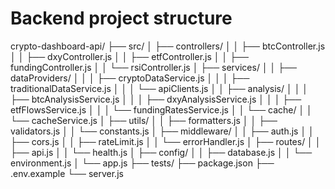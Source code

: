 # Backend project structure
crypto-dashboard-api/
├── src/
│   ├── controllers/
│   │   ├── btcController.js
│   │   ├── dxyController.js
│   │   ├── etfController.js
│   │   ├── fundingController.js
│   │   └── rsiController.js
│   ├── services/
│   │   ├── dataProviders/
│   │   │   ├── cryptoDataService.js
│   │   │   ├── traditionalDataService.js
│   │   │   └── apiClients.js
│   │   ├── analysis/
│   │   │   ├── btcAnalysisService.js
│   │   │   ├── dxyAnalysisService.js
│   │   │   ├── etfFlowsService.js
│   │   │   └── fundingRatesService.js
│   │   └── cache/
│   │       └── cacheService.js
│   ├── utils/
│   │   ├── formatters.js
│   │   ├── validators.js
│   │   └── constants.js
│   ├── middleware/
│   │   ├── auth.js
│   │   ├── cors.js
│   │   ├── rateLimit.js
│   │   └── errorHandler.js
│   ├── routes/
│   │   ├── api.js
│   │   └── health.js
│   ├── config/
│   │   ├── database.js
│   │   └── environment.js
│   └── app.js
├── tests/
├── package.json
├── .env.example
└── server.js